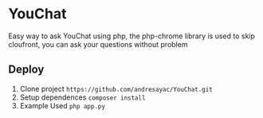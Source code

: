 # YouChat
Easy way to ask YouChat using php, the php-chrome library is used to skip cloufront, you can ask your questions without problem

## Deploy

1. Clone project `https://github.com/andresayac/YouChat.git`
2. Setup dependences `composer install`
3. Example Used `php app.py`


